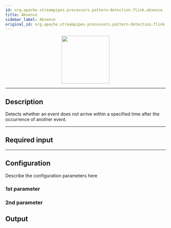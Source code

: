 ```yaml
---
id: org.apache.streampipes.processors.pattern-detection.flink.absence
title: Absence
sidebar_label: Absence
original_id: org.apache.streampipes.processors.pattern-detection.flink.absence
---
```


<!--
  ~ Licensed to the Apache Software Foundation (ASF) under one or more
  ~ contributor license agreements.  See the NOTICE file distributed with
  ~ this work for additional information regarding copyright ownership.
  ~ The ASF licenses this file to You under the Apache License, Version 2.0
  ~ (the "License"); you may not use this file except in compliance with
  ~ the License.  You may obtain a copy of the License at
  ~
  ~    http://www.apache.org/licenses/LICENSE-2.0
  ~
  ~ Unless required by applicable law or agreed to in writing, software
  ~ distributed under the License is distributed on an "AS IS" BASIS,
  ~ WITHOUT WARRANTIES OR CONDITIONS OF ANY KIND, either express or implied.
  ~ See the License for the specific language governing permissions and
  ~ limitations under the License.
  ~
  -->



<p align="center"> 
    <img src="/img/pipeline-elements/org.apache.streampipes.processors.pattern-detection.flink.absence/icon.png" width="150px;" class="pe-image-documentation"/>
</p>

***

## Description

Detects whether an event does not arrive within a specified time after the occurrence of another event.

***

## Required input


***

## Configuration

Describe the configuration parameters here

### 1st parameter


### 2nd parameter

## Output
